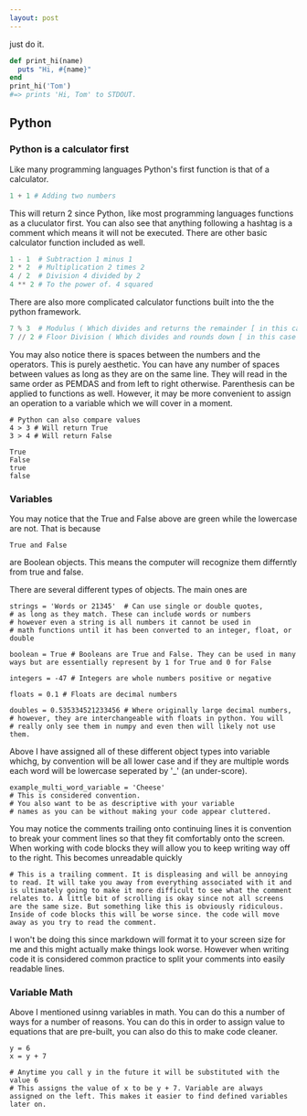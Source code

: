 ```yaml
---
layout: post
---
```


just do it.

```ruby
def print_hi(name)
  puts "Hi, #{name}"
end
print_hi('Tom')
#=> prints 'Hi, Tom' to STDOUT.
```

## Python 
### Python is a calculator first

Like many programming languages Python's first function is that of a calculator. 

```python
1 + 1 # Adding two numbers

```

This will return 2 since Python, like most programming languages functions as a cluculator first. You can also see that anything following a hashtag is a comment which means it will not be executed. There are other basic calculator function included as well.


```python
1 - 1  # Subtraction 1 minus 1
2 * 2  # Multiplication 2 times 2
4 / 2  # Division 4 divided by 2
4 ** 2 # To the power of. 4 squared

```

There are also more complicated calculator functions built into the the python framework.

```python
7 % 3  # Modulus ( Which divides and returns the remainder [ in this case 1 ] ) 
7 // 2 # Floor Division ( Which divides and rounds down [ in this case 3 ] )

```

You may also notice there is spaces between the numbers and the operators. This is purely aesthetic. You can have any number of spaces between values as long as they are on the same line. They will read in the same order as PEMDAS and from left to right otherwise. Parenthesis can be applied to functions as well. However, it may be more convenient to assign an operation to a variable which we will cover in a moment.


```Python3
# Python can also compare values
4 > 3 # Will return True
3 > 4 # Will return False

True
False
true
false

```


### Variables

You may notice that the True and False above are green while the lowercase are not. That is because 

```Python3
True and False
```
are Boolean objects. This means the computer will recognize them differntly from true and false. 

There are several different types of objects. The main ones are 

```Python3
strings = 'Words or 21345'  # Can use single or double quotes, 
# as long as they match. These can include words or numbers
# however even a string is all numbers it cannot be used in 
# math functions until it has been converted to an integer, float, or double

boolean = True # Booleans are True and False. They can be used in many ways but are essentially represent by 1 for True and 0 for False 

integers = -47 # Integers are whole numbers positive or negative

floats = 0.1 # Floats are decimal numbers 

doubles = 0.535334521233456 # Where originally large decimal numbers, 
# however, they are interchangeable with floats in python. You will 
# really only see them in numpy and even then will likely not use them.

```

Above I have assigned all of these different object types into variable whichg, by convention will be all lower case and if they are multiple words each word will be lowercase seperated by '_' (an under-score). 

```Python3
example_multi_word_variable = 'Cheese'
# This is considered convention. 
# You also want to be as descriptive with your variable 
# names as you can be without making your code appear cluttered.
```


You may notice the comments trailing onto continuing lines it is convention to break your comment lines so that they fit comfortably onto the screen. When working with code blocks they will allow you to keep writing way off to the right. This becomes unreadable quickly

```Python3
# This is a trailing comment. It is displeasing and will be annoying to read. It will take you away from everything associated with it and is ultimately going to make it more difficult to see what the comment relates to. A little bit of scrolling is okay since not all screens are the same size. But something like this is obviously ridiculous. Inside of code blocks this will be worse since. the code will move away as you try to read the comment.

```

I won't be doing this since markdown will format it to your screen size for me and this might actually make things look worse. However when writing code it is considered common practice to split your comments into easily readable lines.


### Variable Math

Above I mentioned usinng variables in math. You can do this a number of ways for a number of reasons. You can do this in order to assign value to equations that are pre-built, you can also do this to make code cleaner.


```Python3
y = 6
x = y + 7

# Anytime you call y in the future it will be substituted with the value 6
# This assigns the value of x to be y + 7. Variable are always assigned on the left. This makes it easier to find defined variables later on. 


```
